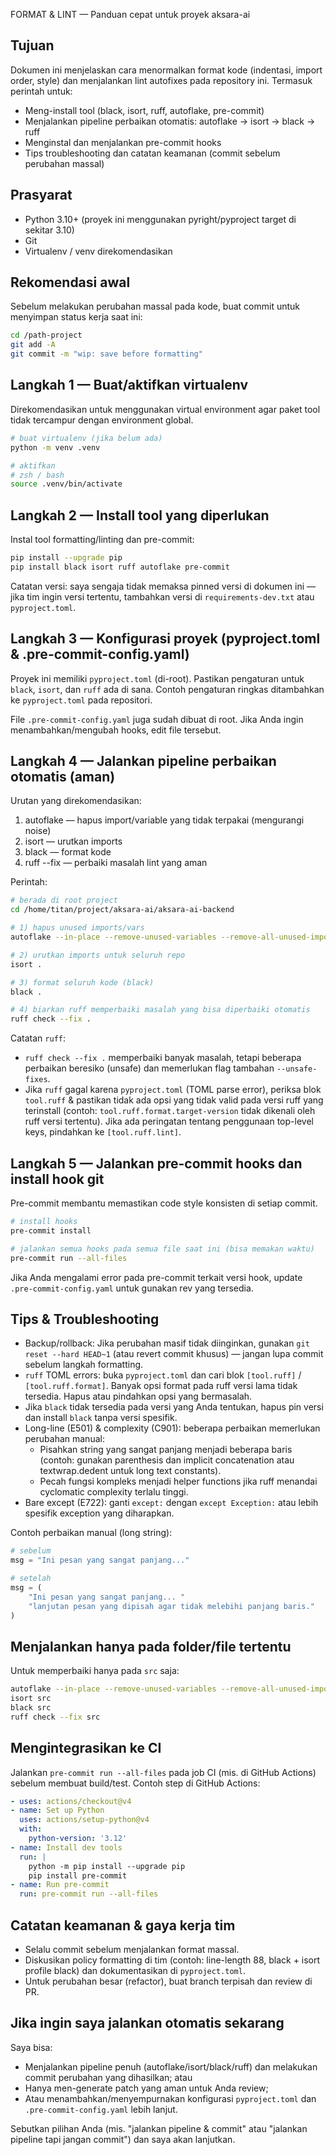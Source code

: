 FORMAT & LINT — Panduan cepat untuk proyek aksara-ai

Tujuan
-------
Dokumen ini menjelaskan cara menormalkan format kode (indentasi, import order, style) dan menjalankan lint autofixes pada repository ini. Termasuk perintah untuk:

- Meng-install tool (black, isort, ruff, autoflake, pre-commit)
- Menjalankan pipeline perbaikan otomatis: autoflake -> isort -> black -> ruff
- Menginstal dan menjalankan pre-commit hooks
- Tips troubleshooting dan catatan keamanan (commit sebelum perubahan massal)

Prasyarat
---------
- Python 3.10+ (proyek ini menggunakan pyright/pyproject target di sekitar 3.10)
- Git
- Virtualenv / venv direkomendasikan

Rekomendasi awal
-----------------
Sebelum melakukan perubahan massal pada kode, buat commit untuk menyimpan status kerja saat ini:

```bash
cd /path-project
git add -A
git commit -m "wip: save before formatting"
```

Langkah 1 — Buat/aktifkan virtualenv
-----------------------------------
Direkomendasikan untuk menggunakan virtual environment agar paket tool tidak tercampur dengan environment global.

```bash
# buat virtualenv (jika belum ada)
python -m venv .venv

# aktifkan
# zsh / bash
source .venv/bin/activate
```

Langkah 2 — Install tool yang diperlukan
----------------------------------------
Instal tool formatting/linting dan pre-commit:

```bash
pip install --upgrade pip
pip install black isort ruff autoflake pre-commit
```

Catatan versi: saya sengaja tidak memaksa pinned versi di dokumen ini — jika tim ingin versi tertentu, tambahkan versi di `requirements-dev.txt` atau `pyproject.toml`.

Langkah 3 — Konfigurasi proyek (pyproject.toml & .pre-commit-config.yaml)
-----------------------------------------------------------------------
Proyek ini memiliki `pyproject.toml` (di-root). Pastikan pengaturan untuk `black`, `isort`, dan `ruff` ada di sana. Contoh pengaturan ringkas ditambahkan ke `pyproject.toml` pada repositori.

File `.pre-commit-config.yaml` juga sudah dibuat di root. Jika Anda ingin menambahkan/mengubah hooks, edit file tersebut.

Langkah 4 — Jalankan pipeline perbaikan otomatis (aman)
-------------------------------------------------------
Urutan yang direkomendasikan:
1. autoflake — hapus import/variable yang tidak terpakai (mengurangi noise)
2. isort — urutkan imports
3. black — format kode
4. ruff --fix — perbaiki masalah lint yang aman

Perintah:

```bash
# berada di root project
cd /home/titan/project/aksara-ai/aksara-ai-backend

# 1) hapus unused imports/vars
autoflake --in-place --remove-unused-variables --remove-all-unused-imports -r .

# 2) urutkan imports untuk seluruh repo
isort .

# 3) format seluruh kode (black)
black .

# 4) biarkan ruff memperbaiki masalah yang bisa diperbaiki otomatis
ruff check --fix .
```

Catatan `ruff`:
- `ruff check --fix .` memperbaiki banyak masalah, tetapi beberapa perbaikan beresiko (unsafe) dan memerlukan flag tambahan `--unsafe-fixes`.
- Jika `ruff` gagal karena `pyproject.toml` (TOML parse error), periksa blok `tool.ruff` & pastikan tidak ada opsi yang tidak valid pada versi ruff yang terinstall (contoh: `tool.ruff.format.target-version` tidak dikenali oleh ruff versi tertentu). Jika ada peringatan tentang penggunaan top-level keys, pindahkan ke `[tool.ruff.lint]`.

Langkah 5 — Jalankan pre-commit hooks dan install hook git
---------------------------------------------------------
Pre-commit membantu memastikan code style konsisten di setiap commit.

```bash
# install hooks
pre-commit install

# jalankan semua hooks pada semua file saat ini (bisa memakan waktu)
pre-commit run --all-files
```

Jika Anda mengalami error pada pre-commit terkait versi hook, update `.pre-commit-config.yaml` untuk gunakan rev yang tersedia.

Tips & Troubleshooting
----------------------
- Backup/rollback: Jika perubahan masif tidak diinginkan, gunakan `git reset --hard HEAD~1` (atau revert commit khusus) — jangan lupa commit sebelum langkah formatting.
- `ruff` TOML errors: buka `pyproject.toml` dan cari blok `[tool.ruff]` / `[tool.ruff.format]`. Banyak opsi format pada ruff versi lama tidak tersedia. Hapus atau pindahkan opsi yang bermasalah.
- Jika `black` tidak tersedia pada versi yang Anda tentukan, hapus pin versi dan install `black` tanpa versi spesifik.
- Long-line (E501) & complexity (C901): beberapa perbaikan memerlukan perubahan manual:
  - Pisahkan string yang sangat panjang menjadi beberapa baris (contoh: gunakan parenthesis dan implicit concatenation atau textwrap.dedent untuk long text constants).
  - Pecah fungsi kompleks menjadi helper functions jika ruff menandai cyclomatic complexity terlalu tinggi.
- Bare except (E722): ganti `except:` dengan `except Exception:` atau lebih spesifik exception yang diharapkan.

Contoh perbaikan manual (long string):
```python
# sebelum
msg = "Ini pesan yang sangat panjang..."

# setelah
msg = (
    "Ini pesan yang sangat panjang... "
    "lanjutan pesan yang dipisah agar tidak melebihi panjang baris."
)
```

Menjalankan hanya pada folder/file tertentu
-----------------------------------------
Untuk memperbaiki hanya pada `src` saja:

```bash
autoflake --in-place --remove-unused-variables --remove-all-unused-imports -r src
isort src
black src
ruff check --fix src
```

Mengintegrasikan ke CI
----------------------
Jalankan `pre-commit run --all-files` pada job CI (mis. di GitHub Actions) sebelum membuat build/test. Contoh step di GitHub Actions:

```yaml
- uses: actions/checkout@v4
- name: Set up Python
  uses: actions/setup-python@v4
  with:
    python-version: '3.12'
- name: Install dev tools
  run: |
    python -m pip install --upgrade pip
    pip install pre-commit
- name: Run pre-commit
  run: pre-commit run --all-files
```

Catatan keamanan & gaya kerja tim
---------------------------------
- Selalu commit sebelum menjalankan format massal.
- Diskusikan policy formatting di tim (contoh: line-length 88, black + isort profile black) dan dokumentasikan di `pyproject.toml`.
- Untuk perubahan besar (refactor), buat branch terpisah dan review di PR.

Jika ingin saya jalankan otomatis sekarang
----------------------------------------
Saya bisa:
- Menjalankan pipeline penuh (autoflake/isort/black/ruff) dan melakukan commit perubahan yang dihasilkan; atau
- Hanya men-generate patch yang aman untuk Anda review;
- Atau menambahkan/menyempurnakan konfigurasi `pyproject.toml` dan `.pre-commit-config.yaml` lebih lanjut.

Sebutkan pilihan Anda (mis. "jalankan pipeline & commit" atau "jalankan pipeline tapi jangan commit") dan saya akan lanjutkan.
